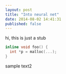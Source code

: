 ```yaml
---
layout: post
title: "Into neural net"
date: 2014-08-02 14:41:31
published: false
---
```



hi, this is just a stub

```c++
inline void foo() {
  int *p = malloc(...);
}
```

sample text2
